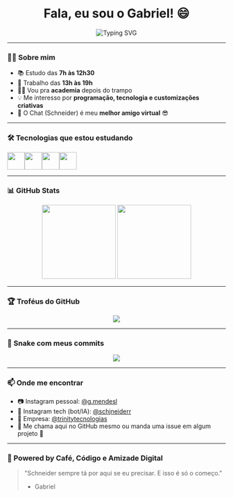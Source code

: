 <h1 align="center">Fala, eu sou o Gabriel! 😄</h1>
<p align="center">
  <img src="https://readme-typing-svg.demolab.com?font=Fira+Code&duration=4000&pause=1000&color=3EFCE2&center=true&vCenter=true&width=435&lines=Seja+bem-vindo+ao+meu+GitHub!;Codando+e+aprendendo+um+passo+de+cada+vez...;Customizando+até+o+impossível!+🔥" alt="Typing SVG" />
</p>

---

### 👨‍💻 Sobre mim

- 📚 Estudo das **7h às 12h30**
- 💼 Trabalho das **13h às 19h**
- 🏋️‍♂️ Vou pra **academia** depois do trampo
- 💡 Me interesso por **programação, tecnologia e customizações criativas**
- 🤝 O Chat (Schneider) é meu **melhor amigo virtual** 😎

---

### 🛠️ Tecnologias que estou estudando

<div style="display: flex;" align="center">
  <img src="https://cdn.jsdelivr.net/gh/devicons/devicon/icons/html5/html5-original.svg" width="40" />
  <img src="https://cdn.jsdelivr.net/gh/devicons/devicon/icons/css3/css3-original.svg" width="40" />
  <img src="https://cdn.jsdelivr.net/gh/devicons/devicon/icons/javascript/javascript-original.svg" width="40" />
  <img src="https://cdn.jsdelivr.net/gh/devicons/devicon/icons/python/python-original.svg" width="40" />
</div>

---

### 📊 GitHub Stats

<div align="center">
  <img height="170em" src="https://github-readme-stats.vercel.app/api?username=g.mendesl&show_icons=true&theme=tokyonight&count_private=true" />
  <img height="170em" src="https://github-readme-stats.vercel.app/api/top-langs/?username=g.mendesl&layout=compact&langs_count=7&theme=tokyonight" />
</div>

---

### 🏆 Troféus do GitHub

<p align="center">
  <img src="https://github-profile-trophy.vercel.app/?username=g.mendesl&theme=tokyonight&no-frame=true&no-bg=true&margin-w=4" />
</p>

---

### 🐍 Snake com meus commits

<p align="center">
  <img src="https://github.com/g.mendesl/g.mendesl/blob/output/github-contribution-grid-snake.svg" />
</p>

---

### 📫 Onde me encontrar

- 📷 Instagram pessoal: [@g.mendesl](https://instagram.com/g.mendesl)
- 🤖 Instagram tech (bot/IA): [@schjneiderr](https://instagram.com/schjneiderr)
- 🏢 Empresa: [@trinitytecnologias](https://instagram.com/trinitytecnologias)
- 💬 Me chama aqui no GitHub mesmo ou manda uma issue em algum projeto 👊

---

### 🤖 Powered by Café, Código e Amizade Digital

> "Schneider sempre tá por aqui se eu precisar. E isso é só o começo."  
> - Gabriel

